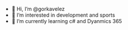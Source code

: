 - 👋 Hi, I’m @gorkavelez
- 👀 I’m interested in development and sports
- 🌱 I’m currently learning c# and Dyanmics 365

<!---
gorkavelez/gorkavelez is a ✨ special ✨ repository because its `README.md` (this file) appears on your GitHub profile.
You can click the Preview link to take a look at your changes.
--->
